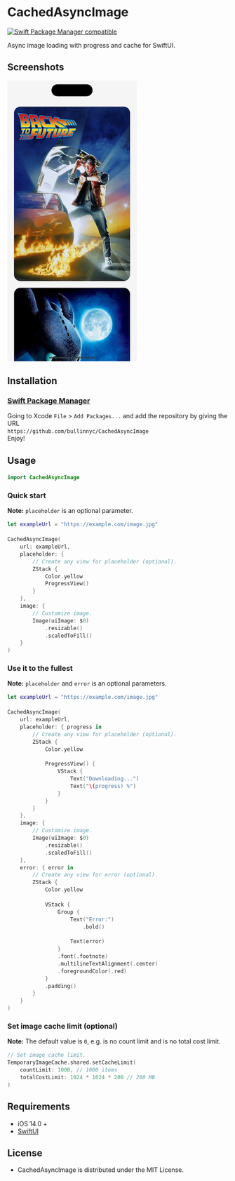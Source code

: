 # CachedAsyncImage

[![Swift Package Manager compatible](https://img.shields.io/badge/SPM-compatible-brightgreen.svg)](https://github.com/apple/swift-package-manager)

Async image loading with progress and cache for SwiftUI.

## Screenshots
![](./demo.png)

## Installation
### [Swift Package Manager](https://swift.org/package-manager/)

Going to Xcode `File` > `Add Packages...` and add the repository by giving the URL  
`https://github.com/bullinnyc/CachedAsyncImage`  
Enjoy!

## Usage

```swift
import CachedAsyncImage
```

### Quick start
**Note:** `placeholder` is an optional parameter.

```swift
let exampleUrl = "https://example.com/image.jpg"

CachedAsyncImage(
    url: exampleUrl,
    placeholder: {
        // Create any view for placeholder (optional).
        ZStack {
            Color.yellow
            ProgressView()
        }
    },
    image: {
        // Customize image.
        Image(uiImage: $0)
            .resizable()
            .scaledToFill()
    }
)
```

### Use it to the fullest
**Note:** `placeholder` and `error` is an optional parameters.

```swift
let exampleUrl = "https://example.com/image.jpg"

CachedAsyncImage(
    url: exampleUrl,
    placeholder: { progress in
        // Create any view for placeholder (optional).
        ZStack {
            Color.yellow
            
            ProgressView() {
                VStack {
                    Text("Downloading...")
                    Text("\(progress) %")
                }
            }
        }
    },
    image: {
        // Customize image.
        Image(uiImage: $0)
            .resizable()
            .scaledToFill()
    },
    error: { error in
        // Create any view for error (optional).
        ZStack {
            Color.yellow
            
            VStack {
                Group {
                    Text("Error:")
                        .bold()

                    Text(error)
                }
                .font(.footnote)
                .multilineTextAlignment(.center)
                .foregroundColor(.red)
            }
            .padding()
        }
    }
)
```

### Set image cache limit (optional)
**Note:** The default value is `0`, e.g. is no count limit and is no total cost limit.

```swift
// Set image cache limit.
TemporaryImageCache.shared.setCacheLimit(
    countLimit: 1000, // 1000 items
    totalCostLimit: 1024 * 1024 * 200 // 200 MB
)
```

## Requirements
- iOS 14.0 +
- [SwiftUI](https://developer.apple.com/xcode/swiftui/)

## License
- CachedAsyncImage is distributed under the MIT License.
